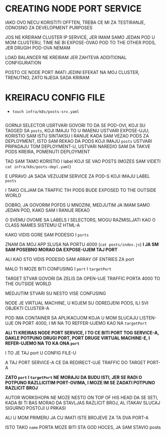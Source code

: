 # CREATING NODE PORT SERVICE

IAKO OVO NECU KORISTITI OFFTEN, TREBA CE MI ZA TESTIRANJE, ODNOSNO ZA DEVELOPMENT PURPOSES

JOS NE KREIRAM CLUSTER IP SERVICE, JER IMAM SAMO JEDAN POD U MOM CLUSTERU, TIME NE BI EXPOSE-OVAO POD TO THE OTHER PODS, JER DRUGIH POD-OVA NEMAM

LOAD BALANCER NE KREIRAM JER ZAHTEVA ADDITIONAL CONFIGURATION

POSTO CE NODE PORT IMATI JEDINI EFEKAT NA MOJ CLUSTER, TRENUTNO, ZATO NJEGA SADA KRIRAM

# KREIRACU CONFIG FILE

- `touch infra/k8s/posts-srv.yaml`

```yaml

```

GORNJI SELECTOR USRTVARI GOVORI TO DA SE POD-OVI, KOJI SU TAGGED SA `posts`, KOJI IMAJU TO U IMAENU USTVARI EXPOSE-UJU; KORISTIO SAM ISTU SINTAKSU I RANIJE KADA SAM VEZAO PODS ZA DEPLOYMENT, ISTO SAM REKAO DA PODS KOJI IMAJU `posts` USTVARI PRIPADAJU TOM DEPLOYMENT-U, USTVARI NAREDIO SAM DA TAKVE PODS KREIRA, POMENUTI DEPLOYMENT

TAD SAM TAMO KORISTIO I label KOJI SE VAO POSTS (MOZES SAM VIDETI `cat infra/k8s/posts-depl.yaml`)

E UPRAVO JA SADA VEZUJEM SERVICE ZA POD-S KOJI IMAJU LABEL `posts`

I TAKO CILJAM DA TRAFFIC TIH PODS BUDE EXPOSED TO THE OUTSIDE WORLD

DOBRO, JA GOVORIM POFDS U MNOZINI, MEDJUTIM JA IMAM SAMO JEDAN POD, KAKO SAM I RANIJE REKAO

O SVEMU OVOME SA LABELS I SELECTORS, MOGU RAZMISLJATI KAO O CLASS NAMES SISTEMU IZ HTML-A

KAKO VIDIS GORE SAM PODESIO I `ports`

ZNAM DA MOJ APP SLUSA NA PORTU 4000 (`cat posts/index.js`)
**I JA SM SAM POSEBNO MORAO DA EXPOSE-UJEM TAJ PORT**

ALI KAO STO VIDIS PODESIO SAM ARRAY OF ENTRIES ZA port

MALO TI MOZE BITI CONFUSING I `port` I `targetPort`

TARGET STVAR GOVORI DA ZELIS DA OPEN-UJE TRAFFIC PORTA 4000 TO THE OUTSIDE WORLD

MEDJUTIM STVARI SU NESTO VISE CONFUSING

NODE JE VIRTUAL MACHINE, U KOJEM SU ODREDJENI PODS, ILI SVI OBJEKTI CLUSTER-A

POD IMA CONTAINER SA APLIKACIJOM KOJA U MOM SLUCAJU LISTEN-UJE ON PORT 4000, I MI NA TO REFFER-UJEMO KAO NA `targetPort`

**ALI TI KREIRAS NODE PORT SERVICE, I TO CE BITI PORT TOG SERVICE-A, DAKLE POTPUNO DRUGI PORT, PORT DRUGE VIRTUAL MACHINE-E, I REFER-UJEMO NA TO KA ONA `port`**

I TO JE TAJ port U CONFIG FILE-U

A TAJ PORT SERVICE-A CE DA REDIRECT-UJE TRAFFIC DO TARGET PORT-A

**ZATO `port` I `targetPort` NE MORAJU DA BUDU ISTI, JER SE RADI O POTPUNO RAZLLICITIM PORT-OVIMA, I MOZE IM SE ZADATI POTPUNO RAZLICIT BROJ**

AUTOR WORKSHOPA NE MOZE NESTO ON TOP OF HIS HEAD DA SE SETI, KADA BI TI BAS MORAO DA STAVLJAS RAZLICIT BROJ, AL ITAKAV SLUCAJ SIGURNO POSTOJI U PRKASI

ALI U MOM PRIMERU JA CU IMATI ISTE BROJEVE ZA TA DVA PORT-A

ISTO TAKO `name` PORTA MOZE BITI STA GOD HOCES, JA SAM STAVIO posts
